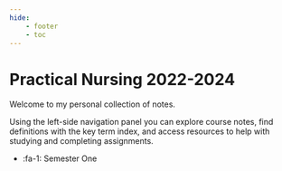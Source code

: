 ```yaml
---
hide: 
    - footer
    - toc
---
```


# Practical Nursing 2022-2024

Welcome to my personal collection of notes. 

Using the left-side navigation panel you can explore course notes, find definitions with the key term index, and access resources to help with studying and completing assignments.

<div class="grid cards" markdown>

- :fa-1: Semester One

</div>
